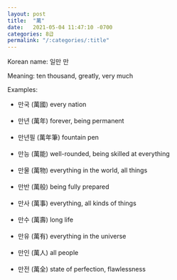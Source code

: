 ```yaml
---
layout: post
title:  "萬"
date:   2021-05-04 11:47:10 -0700
categories: 8급
permalink: "/:categories/:title"
---
```


Korean name: 일만 만

Meaning: ten thousand, greatly, very much

Examples:
* 만국 (萬國) every nation <br><br>
* 만년 (萬年) forever, being permanent <br><br>
* 만년필 (萬年筆) fountain pen <br><br>
* 만능 (萬能) well-rounded, being skilled at everything <br><br>
* 만물 (萬物) everything in the world, all things <br><br>
* 만반 (萬般) being fully prepared <br><br>
* 만사 (萬事) everything, all kinds of things <br><br>
* 만수 (萬壽) long life <br><br>
* 만유 (萬有) everything in the universe <br><br>
* 만인 (萬人) all people <br><br>
* 만전 (萬全) state of perfection, flawlessness <br><br>
